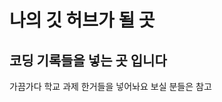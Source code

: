 나의 깃 허브가 될 곳
====================

코딩 기록들을 넣는 곳 입니다 
---------------------------

가끔가다 학교 과제 한거들을 넣어놔요
보실 분들은 참고 


<!---
KMJ1324/KMJ1324 is a ✨ special ✨ repository because its `README.md` (this file) appears on your GitHub profile.
You can click the Preview link to take a look at your changes.
--->
